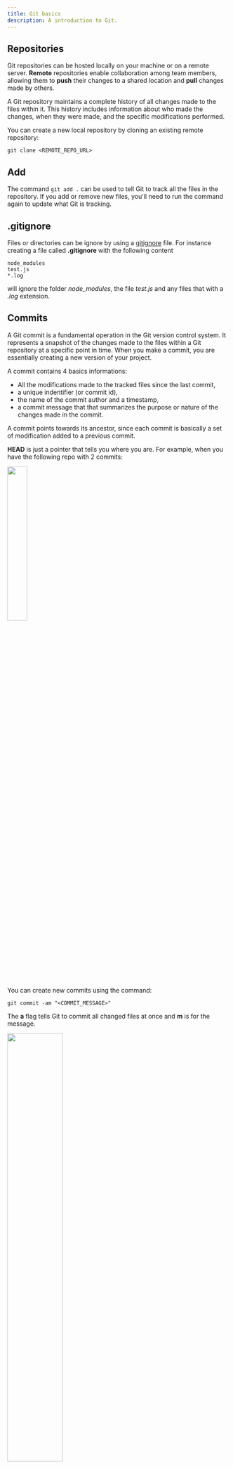 ```yaml
---
title: Git basics
description: A introduction to Git.
---
```


## Repositories

Git repositories can be hosted locally on your machine or on a remote server. **Remote** repositories enable collaboration among team members, allowing them to **push** their changes to a shared location and **pull** changes made by others.

A Git repository maintains a complete history of all changes made to the files within it. This history includes information about who made the changes, when they were made, and the specific modifications performed.

You can create a new local repository by cloning an existing remote repository:

```console
git clone <REMOTE_REPO_URL>
```

## Add

The command `git add .` can be used to tell Git to track all the files in the repository. If you add or remove new files, you'll need to run the command again to update what Git is tracking.

## .gitignore

Files or directories can be ignore by using a <a href="https://www.atlassian.com/git/tutorials/saving-changes/gitignore/" target="_blank">gitignore</a> file. For instance creating a file called **.gitignore** with the following content

```
node_modules
test.js
*.log
```

will ignore the folder _node_modules_, the file _test.js_ and any files that with a _.log_ extension.

## Commits

A Git commit is a fundamental operation in the Git version control system. It represents a snapshot of the changes made to the files within a Git repository at a specific point in time. When you make a commit, you are essentially creating a new version of your project.

A commit contains 4 basics informations:

- All the modifications made to the tracked files since the last commit,
- a unique indentifier (or commit id),
- the name of the commit author and a timestamp,
- a commit message that that summarizes the purpose or nature of the changes made in the commit.

A commit points towards its ancestor, since each commit is basically a set of modification added to a previous commit.

**HEAD** is just a pointer that tells you where you are. For example, when you have the following repo with 2 commits:

 <img src="/wiki/images/commit1.png" width="30%">

You can create new commits using the command:

```console
git commit -am "<COMMIT_MESSAGE>"
```

The **a** flag tells Git to commit all changed files at once and **m** is for the message.

 <img src="/images/commit2.png" width="50%">

## Branches

In Git, a branch is a lightweight movable pointer to a specific commit within a Git repository's commit history. It represents an independent line of development that diverges from the main codebase, often called the **master** branch.

Branches in Git allow you to work on different features, bug fixes, or experiments without affecting the main codebase until you are ready to merge your changes. Each branch maintains its own commit history, recording the changes made exclusively within that branch.

For example, starting frome the following repo:

 <img src="/images/commit2.png" width="50%">

You can create a new branch from your position (where your **HEAD** is) and switch to it with the following command:

```console
git switch -c feature
```

The **c** option tells Git to create the branch if it doesn't already exists locally.

 <img src="/images/branch1.png" width="50%">

For now, **master** and **feature** points towards the same commit **_6da84_**, e.g. the code in the **master** and the **feature** branch are identical.

Then, after two commits, the repo will look like this:

```console
# Do some work
git commit -am "Fixed bug 1"
# Do some other work
git commit -am "Added nice stuff"
```

 <img src="/images/branch2.png" width="80%">

Now, let's say you want to go back to a previous version of the code that corresponds to the master branch. You can switch to it:

```console
git switch master
```

If you do some work and then commit it, the repo will look like this:

```console
git commit -am "Some work on the master branch"
```

 <img src="/images/branch3.png" width="90%">

Now, let's say you are done working on your feature and you want to merge the code you wrote in the feature branch into your main code (the master branch).

You need first to make sure that you are on the master branch, by using the **checkout** command and then use the **merge** command to merge **feature** into **master**:

```console
git switch master
git merge feature
```

 <img src="/images/branch4.png" width="90%">

The last commit **_e4fef_** is special in the sense that it have two ancestors that represent the merging of two branches and may require you to resolve a merge conflict. If that's the case, Git will tell you that you have a conflict. Once you solved the conflict, you need to commit your changes to finish the merging process.

Don't forget to eventually delete the local branch **feature** as it's not longer needed with the command:

```console
git branch -d feature
```

 <img src="/images/branch5.png" width="90%">
